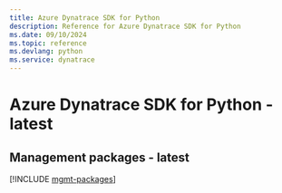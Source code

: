 ```yaml
---
title: Azure Dynatrace SDK for Python
description: Reference for Azure Dynatrace SDK for Python
ms.date: 09/10/2024
ms.topic: reference
ms.devlang: python
ms.service: dynatrace
---
```

# Azure Dynatrace SDK for Python - latest

## Management packages - latest
[!INCLUDE [mgmt-packages](dynatrace-mgmt-index.md)]